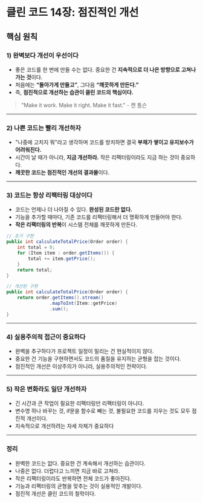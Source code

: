 # 클린 코드 14장: 점진적인 개선

## 핵심 원칙

### 1) 완벽보다 개선이 우선이다
- 좋은 코드를 한 번에 만들 수는 없다. 중요한 건 **지속적으로 더 나은 방향으로 고쳐나가는 것**이다.
- 처음에는 **“돌아가게 만들고”**, 그다음 **“깨끗하게 만든다.”**
- 즉, **점진적으로 개선하는 습관이 클린 코드의 핵심이다.**

> "Make it work. Make it right. Make it fast." - 켄 톰슨

---

### 2) 나쁜 코드는 빨리 개선하자
- "나중에 고치지 뭐"라고 생각하며 코드를 방치하면 결국 **부채가 쌓이고 유지보수가 어려워진다.**
- 시간이 날 때가 아니라, **지금 개선하라.** 작은 리팩터링이라도 지금 하는 것이 중요하다.
- **깨끗한 코드는 점진적인 개선의 결과물**이다.

---

### 3) 코드는 항상 리팩터링 대상이다
- 코드는 언제나 더 나아질 수 있다. **완성된 코드란 없다.**
- 기능을 추가할 때마다, 기존 코드를 리팩터링해서 더 명확하게 만들어야 한다.
- **작은 리팩터링의 반복**이 시스템 전체를 깨끗하게 만든다.

```java
// 초기 구현
public int calculateTotalPrice(Order order) {
    int total = 0;
    for (Item item : order.getItems()) {
        total += item.getPrice();
    }
    return total;
}

// 개선된 구현
public int calculateTotalPrice(Order order) {
    return order.getItems().stream()
                .mapToInt(Item::getPrice)
                .sum();
}
```
---

### 4) 실용주의적 접근이 중요하다
- 완벽을 추구하다가 프로젝트 일정이 밀리는 건 현실적이지 않다.
- 중요한 건 기능을 구현하면서도 코드의 품질을 유지하는 균형을 잡는 것이다.
- 점진적인 개선은 이상주의가 아니라, 실용주의적인 전략이다.

---

### 5) 작은 변화라도 일단 개선하자
- 긴 시간과 큰 작업이 필요한 리팩터링만 리팩터링이 아니다.
- 변수명 하나 바꾸는 것, if문을 함수로 빼는 것, 불필요한 코드를 지우는 것도 모두 점진적 개선이다.
- 지속적으로 개선하려는 자세 자체가 중요하다

---

### 정리
- 완벽한 코드는 없다. 중요한 건 계속해서 개선하는 습관이다.
- 나중은 없다. 더럽다고 느끼면 지금 바로 고쳐라.
- 작은 리팩터링이라도 반복하면 전체 코드가 좋아진다.
- 기능과 리팩터링의 균형을 맞추는 것이 실용적인 개발이다.
- 점진적 개선은 클린 코드의 철학이다.
